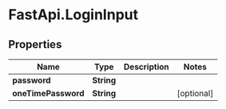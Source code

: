 # FastApi.LoginInput

## Properties

Name | Type | Description | Notes
------------ | ------------- | ------------- | -------------
**password** | **String** |  | 
**oneTimePassword** | **String** |  | [optional] 


